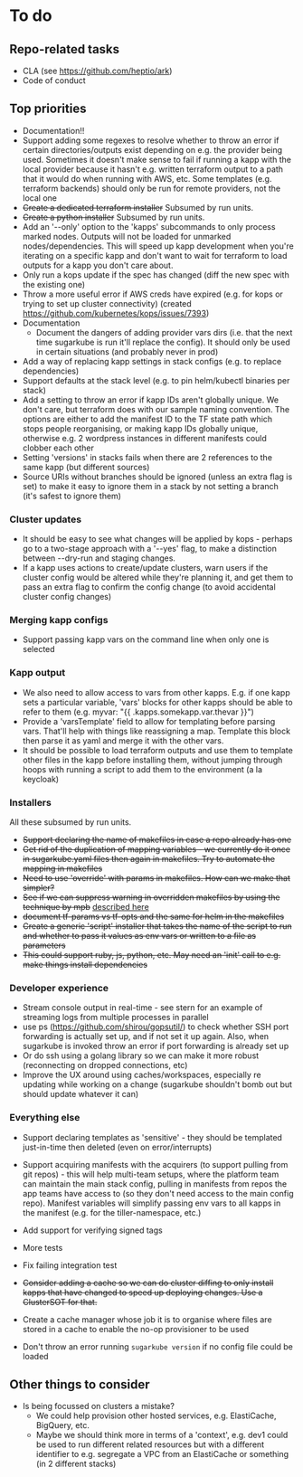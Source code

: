 # To do
## Repo-related tasks
* CLA (see https://github.com/heptio/ark)
* Code of conduct

## Top priorities
* Documentation!!
* Support adding some regexes to resolve whether to throw an error if certain directories/outputs exist
  depending on e.g. the provider being used. Sometimes it doesn't make sense to fail if running a kapp with the local provider because it hasn't e.g. written terraform output to a path that it would do when running with AWS, etc. Some templates (e.g. terraform backends) should only be run for remote providers, not the local one
* ~~Create a dedicated terraform installer~~  Subsumed by run units.
* ~~Create a python installer~~  Subsumed by run units.
* Add an '--only' option to the 'kapps' subcommands to only process marked nodes. Outputs will not be loaded for unmarked nodes/dependencies. This will speed up kapp development when you're iterating on a specific kapp and don't want to wait for terraform to load outputs for a kapp you don't care about. 
* Only run a kops update if the spec has changed (diff the new spec with the existing one)
* Throw a more useful error if AWS creds have expired (e.g. for kops or trying to set up cluster connectivity) (created https://github.com/kubernetes/kops/issues/7393)
* Documentation
  * Document the dangers of adding provider vars dirs (i.e. that the next time sugarkube is run it'll replace the config). It should only be used in certain situations (and probably never in prod)
* Add a way of replacing kapp settings in stack configs (e.g. to replace dependencies)
* Support defaults at the stack level (e.g. to pin helm/kubectl binaries per stack)
* Add a setting to throw an error if kapp IDs aren't globally unique. We don't care, but terraform does with our sample naming convention. The options are either to add the manifest ID to the TF state path which stops people reorganising, or making kapp IDs globally unique, otherwise e.g. 2 wordpress instances in different manifests could clobber each other  
* Setting 'versions' in stacks fails when there are 2 references to the same kapp (but different sources)
* Source URIs without branches should be ignored (unless an extra flag is set) to make it easy to ignore them in a stack by not setting a branch (it's safest to ignore them)
  
### Cluster updates
* It should be easy to see what changes will be applied by kops - perhaps go to a two-stage approach with a '--yes' flag, to make a distinction between --dry-run and staging changes.
* If a kapp uses actions to create/update clusters, warn users if the cluster config would be altered while they're planning it, and get them to pass an extra flag to confirm the config change (to avoid accidental cluster config changes)

### Merging kapp configs
* Support passing kapp vars on the command line when only one is selected

### Kapp output
* We also need to allow access to vars from other kapps. E.g. if one kapp sets a particular variable, 
  'vars' blocks for other kapps should be able to refer to them (e.g. myvar: "{{ .kapps.somekapp.var.thevar }}")
* Provide a 'varsTemplate' field to allow for templating before parsing vars. That'll help with things like reassigning
  a map. Template this block then parse it as yaml and merge it with the other vars.
* It should be possible to load terraform outputs and use them to template other files in the kapp before installing them, without jumping through hoops with running a script to add them to the environment (a la keycloak)

### Installers
All these subsumed by run units.
* ~~Support declaring the name of makefiles in case a repo already has one~~
* ~~Get rid of the duplication of mapping variables - we currently do it once in sugarkube.yaml files then again in makefiles. Try to automate the mapping in makefiles~~
* ~~Need to use 'override' with params in makefiles. How can we make that simpler?~~
* ~~See if we can suppress warning in overridden makefiles by using the technique by mpb~~ [described here](https://stackoverflow.com/questions/11958626/make-file-warning-overriding-commands-for-target)
* ~~document  tf-params vs tf-opts and the same for helm in the makefiles~~
* ~~Create a generic 'script' installer that takes the name of the script to run and whether to pass it values as env vars or written to a file as parameters~~
* ~~This could support ruby, js, python, etc. May need an 'init' call to e.g. make things install dependencies~~

### Developer experience
* Stream console output in real-time - see stern for an example of streaming logs from multiple processes in parallel
* use ps (https://github.com/shirou/gopsutil/) to check whether SSH port forwarding is actually set up, and 
  if not set it up again. Also, when sugarkube is invoked throw an error if port forwarding is already set up
* Or do ssh using a golang library so we can make it more robust (reconnecting on dropped connections, etc)
* Improve the UX around using caches/workspaces, especially re updating while working on a change (sugarkube shouldn't bomb out but should update whatever it can)
  
### Everything else
* Support declaring templates as 'sensitive' - they should be templated just-in-time then deleted (even on error/interrupts)

* Support acquiring manifests with the acquirers (to support pulling from git repos) - this will help multi-team setups, where the platform team can 
  maintain the main stack config, pulling in manifests from repos the app teams have access to (so they don't need
  access to the main config repo). Manifest variables will simplify passing env vars to all kapps in the manifest
  (e.g. for the tiller-namespace, etc.)

* Add support for verifying signed tags
* More tests 
* Fix failing integration test

* ~~Consider adding a cache so we can do cluster diffing to only install kapps that have changed to speed up
  deploying changes. Use a ClusterSOT for that.~~
* Create a cache manager whose job it is to organise where files are stored in a cache to enable the no-op provisioner to be used

* Don't throw an error running `sugarkube version` if no config file could be loaded

## Other things to consider
* Is being focussed on clusters a mistake? 
    * We could help provision other hosted services, e.g. ElastiCache, BigQuery, etc. 
    * Maybe we should think more in terms of a 'context', e.g. dev1 could be used to run different related
      resources but with a different identifier to e.g. segregate a VPC from an ElastiCache or something (in 2 
      different stacks)
  